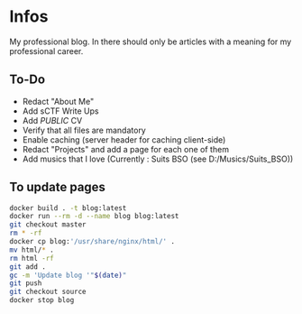 # Infos

My professional blog. In there should only be articles with a meaning for my professional career.

## To-Do

- Redact "About Me"
- Add sCTF Write Ups
- Add *PUBLIC* CV
- Verify that all files are mandatory
- Enable caching (server header for caching client-side)
- Redact "Projects" and add a page for each one of them
- Add musics that I love (Currently : Suits BSO (see D:/Musics/Suits_BSO))

## To update pages

```bash
docker build . -t blog:latest
docker run --rm -d --name blog blog:latest
git checkout master
rm * -rf
docker cp blog:'/usr/share/nginx/html/' .
mv html/* .
rm html -rf
git add .
gc -m 'Update blog '"$(date)"
git push
git checkout source
docker stop blog
```

